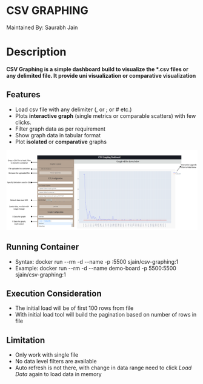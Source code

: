 # CSV GRAPHING

Maintained By: Saurabh Jain
# Description
#### CSV Graphing is a simple dashboard build to visualize the *.csv files or any delimited file. It provide uni visualization or comparative visualization

## Features 
- Load csv file with any delimiter (, or ; or # etc.) 
- Plots **interactive graph** (single metrics or comparable scatters) with few clicks.
- Filter graph data as per requirement
- Show graph data in tabular format
- Plot **isolated** or **comparative** graphs

![CSV Graphing Pictorial](https://github.com/saurabhbakshi/csv_graphing/blob/master/csvgraphingpictorial.png)

## Running Container
- Syntax: docker run --rm -d --name -p :5500 sjain/csv-graphing:1
- Example: docker run --rm -d --name demo-board -p 5500:5500 sjain/csv-graphing:1

## Execution Consideration
- The initial load will be of first 100 rows from file
- With initial load tool will build the pagination based on number of rows in file

## Limitation
- Only work with single file
- No data level filters are available
- Auto refresh is not there, with change in data range need to click *Load Data* again to load data in memory
